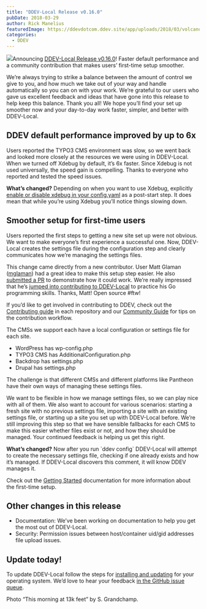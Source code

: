 ```yaml
---
title: "DDEV-Local Release v0.16.0"
pubDate: 2018-03-29
author: Rick Manelius
featuredImage: https://ddevdotcom.ddev.site/app/uploads/2018/03/volcano.jpg
categories:
  - DDEV
---
```


![](https://ddev.com/app/uploads/2018/03/volcano-300x141.jpg)Announcing [DDEV-Local Release v0.16.0](https://github.com/drud/ddev/releases/tag/v0.16.0)! Faster default performance and a community contribution that makes users’ first-time setup smoother. 

We’re always trying to strike a balance between the amount of control we give to you, and how much we take out of your way and handle automatically so you can on with your work. We’re grateful to our users who gave us excellent feedback and ideas that have gone into this release to help keep this balance. Thank you all! We hope you’ll find your set up smoother now and your day-to-day work faster, simpler, and better with DDEV-Local. 

## DDEV default performance improved by up to 6x 

Users reported the TYPO3 CMS environment was slow, so we went back and looked more closely at the resources we were using in DDEV-Local. When we turned off Xdebug by default, it’s 6x faster. Since Xdebug is not used universally, the speed gain is compelling. Thanks to everyone who reported and tested the speed issues. 

**What’s changed?** Depending on when you want to use Xdebug, explicitly [enable or disable xdebug in your config.yaml](https://ddev.readthedocs.io/en/latest/users/step-debugging/#enable-or-disable-xdebug-in-your-configyaml) as a post-start step. It does mean that while you’re using Xdebug you’ll notice things slowing down. 

## Smoother setup for first-time users

Users reported the first steps to getting a new site set up were not obvious. We want to make everyone’s first experience a successful one. Now, DDEV-Local creates the settings file during the configuration step and clearly communicates how we’re managing the settings files. 

This change came directly from a new contributor. User Matt Glaman ([mglaman](https://github.com/mglaman)) had a great idea to make this setup step easier. He also [submitted a PR](https://github.com/drud/ddev/pull/678) to demonstrate how it could work. We’re really impressed that he’s [jumped into contributing to DDEV-Local](https://glamanate.com/blog/goland-ide-and-local-vendor-directories) to practice his Go programming skills. Thanks, Matt! Open source #ftw!

If you’d like to get involved in contributing to DDEV, check out the [Contributing guide](https://github.com/drud/ddev/blob/master/CONTRIBUTING.md) in each repository and our [Community Guide](https://github.com/drud/community) for tips on the contribution workflow. 

The CMSs we support each have a local configuration or settings file for each site. 

* WordPress has wp-config.php
* TYPO3 CMS has AdditionalConfiguration.php
* Backdrop has settings.php
* Drupal has settings.php

The challenge is that different CMSs and different platforms like Pantheon have their own ways of managing these settings files. 

We want to be flexible in how we manage settings files, so we can play nice with all of them. We also want to account for various scenarios: starting a fresh site with no previous settings file, importing a site with an existing settings file, or starting up a site you set up with DDEV-Local before. We’re still improving this step so that we have sensible fallbacks for each CMS to make this easier whether files exist or not, and how they should be managed. Your continued feedback is helping us get this right.

**What’s changed?** Now after you run \`ddev config\` DDEV-Local will attempt to create the necessary settings file, checking if one already exists and how it’s managed. If DDEV-Local discovers this comment, it will know DDEV manages it.

Check out the [Getting Started](https://ddev.readthedocs.io/en/latest/users/cli-usage/#getting-started) documentation for more information about the first-time setup. 

## Other changes in this release

* Documentation: We’ve been working on documentation to help you get the most out of DDEV-Local.
* Security: Permission issues between host/container uid/gid addresses file upload issues.

## Update today!

To update DDEV-Local follow the steps for [installing and updating](https://ddev.readthedocs.io/en/latest/#installation) for your operating system. We’d love to hear your feedback [in the GitHub issue queue](https://github.com/drud/ddev/issues). 

Photo “This morning at 13k feet” by S. Grandchamp.
